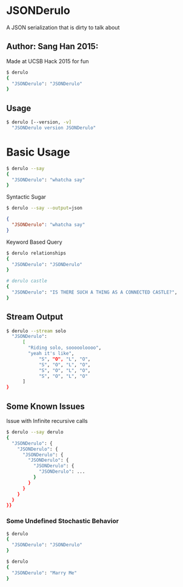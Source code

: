 # JSONDerulo
A JSON serialization that is dirty to talk about

## Author: Sang Han 2015:
Made at UCSB Hack 2015 for fun

```sh
$ derulo
{
  "JSONDerulo": "JSONDerulo"
}
```

## Usage

```sh
$ derulo [--version, -v]
  "JSONDerulo version JSONDerulo" 
```

# Basic Usage
```sh
$ derulo --say
{
  "JSONDerulo": "whatcha say"
}
```

Syntactic Sugar

```sh
$ derulo --say --output=json
```
```JSON
{
  "JSONDerulo": "whatcha say"
}
```

Keyword Based Query

```sh
$ derulo relationships
{
  "JSONDerulo": "JSONDerulo"
}
```

```sh
# derulo castle
{
  "JSONDerulo": "IS THERE SUCH A THING AS A CONNECTED CASTLE?",
}

```

## Stream Output
```sh
$ derulo --stream solo
  "JSONDerulo": 
      [
        "Riding solo, soooooloooo",
        "yeah it's like",
            "S", "O", "L", "O",
            "S", "O", "L", "O",
            "S", "O", "L", "O",
            "S", "O", "L", "O"
      ]
}

```


## Some Known Issues

Issue with Infinite recursive calls

```sh
$ derulo --say derulo
{
  "JSONDerulo": {
    "JSONDerulo": {
      "JSONDerulo": {
        "JSONDerulo": {
          "JSONDerulo": {
            "JSONDerulo": ...
          }
        }
      }
    }
  }
}}
```

### Some Undefined Stochastic Behavior

``` sh
$ derulo
{
  "JSONDerulo": "JSONDerulo"
}
```

``` sh
$ derulo
{
  "JSONDerulo": "Marry Me"
}
```
